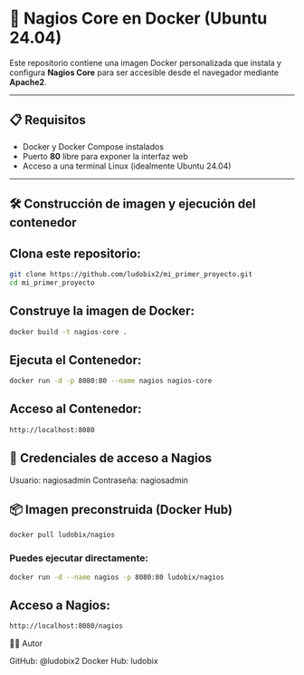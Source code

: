 # 🐧 Nagios Core en Docker (Ubuntu 24.04)

Este repositorio contiene una imagen Docker personalizada que instala y configura **Nagios Core** para ser accesible desde el navegador mediante **Apache2**.

---

##  📋 Requisitos

- Docker y Docker Compose instalados  
- Puerto **80** libre para exponer la interfaz web  
- Acceso a una terminal Linux (idealmente Ubuntu 24.04)  

---

##  🛠️ Construcción de imagen y ejecución del contenedor

##  Clona este repositorio:

```sh
git clone https://github.com/ludobix2/mi_primer_proyecto.git
cd mi_primer_proyecto
```

## Construye la imagen de Docker:

```sh
docker build -t nagios-core .
```


## Ejecuta el Contenedor:

```sh
docker run -d -p 8080:80 --name nagios nagios-core
```

## Acceso al Contenedor:

```sh
http://localhost:8080
```


## 🔐 Credenciales de acceso a Nagios

Usuario: nagiosadmin
Contraseña: nagiosadmin


## 📦 Imagen preconstruida (Docker Hub)

```sh
docker pull ludobix/nagios
```

### Puedes ejecutar directamente:

```sh
docker run -d --name nagios -p 8080:80 ludobix/nagios
```

## Acceso a Nagios:

```sh
http://localhost:8080/nagios
```

🧑‍💻 Autor

GitHub: @ludobix2
Docker Hub: ludobix

